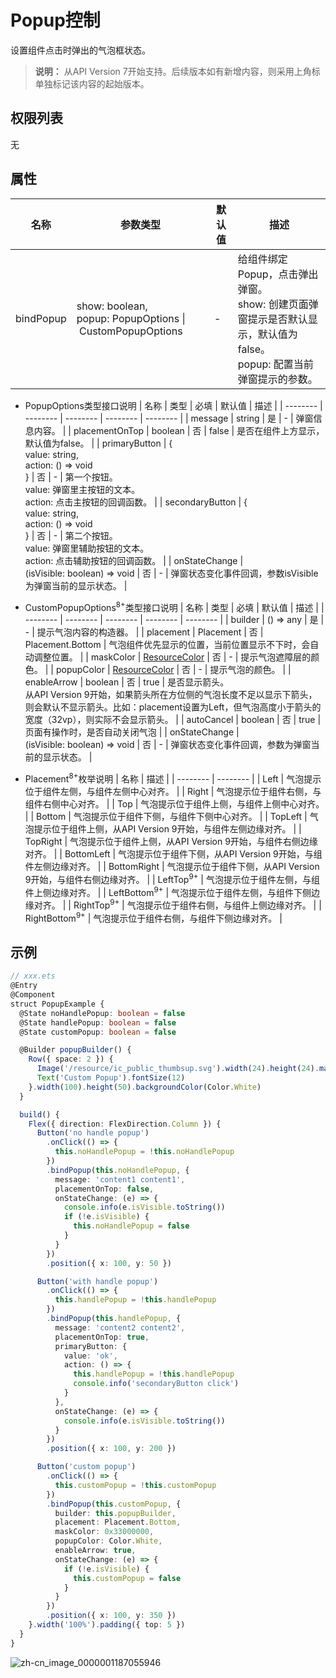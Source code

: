 # Popup控制

设置组件点击时弹出的气泡框状态。

>  **说明：**
> 从API Version 7开始支持。后续版本如有新增内容，则采用上角标单独标记该内容的起始版本。


## 权限列表

无


## 属性


| 名称 | 参数类型 | 默认值 | 描述 |
| -------- | -------- | -------- | -------- |
| bindPopup | show:&nbsp;boolean,<br/>popup:&nbsp;PopupOptions&nbsp;\|&nbsp;CustomPopupOptions | - | 给组件绑定Popup，点击弹出弹窗。<br/>show:&nbsp;创建页面弹窗提示是否默认显示，默认值为false。<br/>popup:&nbsp;配置当前弹窗提示的参数。 |


- PopupOptions类型接口说明
  | 名称 | 类型 | 必填 | 默认值 | 描述 |
  | -------- | -------- | -------- | -------- | -------- |
  | message | string | 是 | - | 弹窗信息内容。 |
  | placementOnTop | boolean | 否 | false | 是否在组件上方显示，默认值为false。 |
  | primaryButton | {<br/>value:&nbsp;string,<br/>action:&nbsp;()&nbsp;=&gt;&nbsp;void<br/>} | 否 | - | 第一个按钮。<br/>value:&nbsp;弹窗里主按钮的文本。<br/>action:&nbsp;点击主按钮的回调函数。 |
  | secondaryButton | {<br/>value:&nbsp;string,<br/>action:&nbsp;()&nbsp;=&gt;&nbsp;void<br/>} | 否 | - | 第二个按钮。<br/>value:&nbsp;弹窗里辅助按钮的文本。<br/>action:&nbsp;点击辅助按钮的回调函数。 |
  | onStateChange | (isVisible:&nbsp;boolean)&nbsp;=&gt;&nbsp;void | 否 | - | 弹窗状态变化事件回调，参数isVisible为弹窗当前的显示状态。 |

- CustomPopupOptions<sup>8+</sup>类型接口说明
  | 名称 | 类型 | 必填 | 默认值 | 描述 |
  | -------- | -------- | -------- | -------- | -------- |
  | builder | ()&nbsp;=&gt;&nbsp;any | 是 | - | 提示气泡内容的构造器。 |
  | placement | Placement | 否 | Placement.Bottom | 气泡组件优先显示的位置，当前位置显示不下时，会自动调整位置。 |
  | maskColor | [ResourceColor](../../ui/ts-types.md) | 否 | - | 提示气泡遮障层的颜色。 |
  | popupColor | [ResourceColor](../../ui/ts-types.md) | 否 | - | 提示气泡的颜色。 |
  | enableArrow | boolean | 否 | true | 是否显示箭头。<br/>从API Version 9开始，如果箭头所在方位侧的气泡长度不足以显示下箭头，则会默认不显示箭头。比如：placement设置为Left，但气泡高度小于箭头的宽度（32vp），则实际不会显示箭头。 |
  | autoCancel | boolean | 否 | true | 页面有操作时，是否自动关闭气泡 |
  | onStateChange | (isVisible:&nbsp;boolean)&nbsp;=&gt;&nbsp;void | 否 | - | 弹窗状态变化事件回调，参数为弹窗当前的显示状态。 |

- Placement<sup>8+</sup>枚举说明
  | 名称 | 描述 |
  | -------- | -------- |
  | Left | 气泡提示位于组件左侧，与组件左侧中心对齐。 |
  | Right | 气泡提示位于组件右侧，与组件右侧中心对齐。 |
  | Top | 气泡提示位于组件上侧，与组件上侧中心对齐。 |
  | Bottom | 气泡提示位于组件下侧，与组件下侧中心对齐。 |
  | TopLeft | 气泡提示位于组件上侧，从API Version 9开始，与组件左侧边缘对齐。 |
  | TopRight | 气泡提示位于组件上侧，从API Version 9开始，与组件右侧边缘对齐。 |
  | BottomLeft | 气泡提示位于组件下侧，从API Version 9开始，与组件左侧边缘对齐。 |
  | BottomRight | 气泡提示位于组件下侧，从API Version 9开始，与组件右侧边缘对齐。 |
  | LeftTop<sup>9+</sup> | 气泡提示位于组件左侧，与组件上侧边缘对齐。 |
  | LeftBottom<sup>9+</sup> | 气泡提示位于组件左侧，与组件下侧边缘对齐。 |
  | RightTop<sup>9+</sup> | 气泡提示位于组件右侧，与组件上侧边缘对齐。 |
  | RightBottom<sup>9+</sup> | 气泡提示位于组件右侧，与组件下侧边缘对齐。 |


## 示例

```ts
// xxx.ets
@Entry
@Component
struct PopupExample {
  @State noHandlePopup: boolean = false
  @State handlePopup: boolean = false
  @State customPopup: boolean = false

  @Builder popupBuilder() {
    Row({ space: 2 }) {
      Image('/resource/ic_public_thumbsup.svg').width(24).height(24).margin({ left: -5 })
      Text('Custom Popup').fontSize(12)
    }.width(100).height(50).backgroundColor(Color.White)
  }

  build() {
    Flex({ direction: FlexDirection.Column }) {
      Button('no handle popup')
        .onClick(() => {
          this.noHandlePopup = !this.noHandlePopup
        })
        .bindPopup(this.noHandlePopup, {
          message: 'content1 content1',
          placementOnTop: false,
          onStateChange: (e) => {
            console.info(e.isVisible.toString())
            if (!e.isVisible) {
              this.noHandlePopup = false
            }
          }
        })
        .position({ x: 100, y: 50 })

      Button('with handle popup')
        .onClick(() => {
          this.handlePopup = !this.handlePopup
        })
        .bindPopup(this.handlePopup, {
          message: 'content2 content2',
          placementOnTop: true,
          primaryButton: {
            value: 'ok',
            action: () => {
              this.handlePopup = !this.handlePopup
              console.info('secondaryButton click')
            }
          },
          onStateChange: (e) => {
            console.info(e.isVisible.toString())
          }
        })
        .position({ x: 100, y: 200 })

      Button('custom popup')
        .onClick(() => {
          this.customPopup = !this.customPopup
        })
        .bindPopup(this.customPopup, {
          builder: this.popupBuilder,
          placement: Placement.Bottom,
          maskColor: 0x33000000,
          popupColor: Color.White,
          enableArrow: true,
          onStateChange: (e) => {
            if (!e.isVisible) {
              this.customPopup = false
            }
          }
        })
        .position({ x: 100, y: 350 })
    }.width('100%').padding({ top: 5 })
  }
}
```

![zh-cn_image_0000001187055946](figures/zh-cn_image_0000001187055946.gif)
